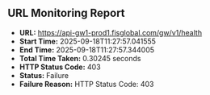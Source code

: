 ## URL Monitoring Report

- **URL:** https://api-gw1-prod1.fisglobal.com/gw/v1/health
- **Start Time:** 2025-09-18T11:27:57.041555
- **End Time:** 2025-09-18T11:27:57.344005
- **Total Time Taken:** 0.30245 seconds
- **HTTP Status Code:** 403
- **Status:** Failure
- **Failure Reason:** HTTP Status Code: 403
